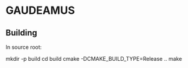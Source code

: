# GAUDEAMUS


## Building

In source root:

mkdir -p build
cd build
cmake -DCMAKE_BUILD_TYPE=Release ..
make

